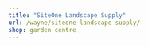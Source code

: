 ```yaml
---
title: "SiteOne Landscape Supply"
url: /wayne/siteone-landscape-supply/
shop: garden centre
---
```

